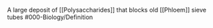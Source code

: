 A large deposit of [[Polysaccharides]] that blocks old [[Phloem]] sieve tubes
#000-Biology/Definition 